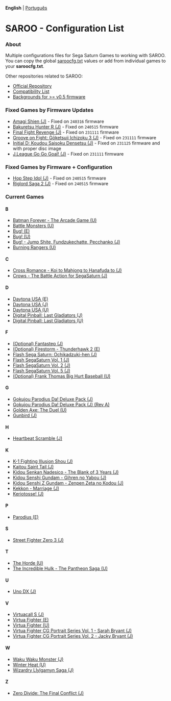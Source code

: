 **English** | [Português](pt-br.md)

# SAROO - Configuration List

### About

Multiple configurations files for Sega Saturn Games to working with SAROO. You can copy the global [saroocfg.txt](./saroocfg.txt) values or add from individual games to your **saroocfg.txt**.

Other repositories related to SAROO:

- [Official Repository](https://github.com/tpunix/SAROO)
- [Compatibility List](https://github.com/williamdsw/saroo-compatibility-list)
- [Backgrounds for >= v0.5 firmware](https://github.com/williamdsw/saroo-backgrounds)

### Fixed Games by Firmware Updates

- [Amagi Shien (J)](./J/T-1513G/README.md) - Fixed on `240316` firmware
- [Bakuretsu Hunter R (J)](./J/T-24903G/README.md) - Fixed on `240515` firmware
- [Final Fight Revenge (J)](./J/T-1248G/README.md) - Fixed on `231111` firmware
- [Groove on Fight: Gōketsuji Ichizoku 3 (J)](./J/T-14411G/README.md) - Fixed on `231111` firmware
- [Initial D: Koudou Saisoku Densetsu (J)](./J/T-25503G//README.md) - Fixed on `231125` firmware and with proper disc image
- [J.League Go Go Goal! (J)](./J/T-3602G/README.md) - Fixed on `231111` firmware

### Fixed Games by Firmware + Configuration

- [Hop Step Idol (J)](./J/T-20507G/README.md) - Fixed on `240515` firmware
- [Riglord Saga 2 (J)](./J/GS-9084/README.md) - Fixed on `240515` firmware

### Current Games

#### B

- [Batman Forever - The Arcade Game (U)](./U/T-8140H/README.md)
- [Battle Monsters (U)](./U/T-8137H/README.md)
- [Bug! (E)](./E/MK-81004/README.md)
- [Bug! (U)](./U/GM-81004/README.md)
- [Bug! - Jump Shite, Fundzukechatte, Pecchanko (J)](./J/GS-9063/README.md)
- [Burning Rangers (U)](./U/MK-81803/README.md)

#### C

- [Cross Romance - Koi to Mahjong to Hanafuda to (J)](./J/T-7103G/README.md)
- [Crows - The Battle Action for SegaSaturn (J)](./J/T-16806G/README.md)

#### D

- [Daytona USA (E)](./E/MK_8120050/README.md)
- [Daytona USA (J)](./J/GS-9013/README.md)
- [Daytona USA (U)](./U/MK-81200/README.md)
- [Digital Pinball: Last Gladiators (J)](./J/T-18903G/README.md)
- [Digital Pinball: Last Gladiators (U)](./U/T-4804H/README.md)

#### F

- [(Optional) Fantastep (J)](./J/T-5710G/README.md)
- [(Optional) Firestorm - Thunderhawk 2 (E)](./E/T-11501H00/README.md)
- [Flash Sega Saturn: Ochikadzuki-hen (J)](./J/610616699/FLASH_SATURN_SP/README.md)
- [Flash SegaSaturn Vol. 1 (J)](./J/610616601/README.md)
- [Flash SegaSaturn Vol. 2 (J)](./J/610616602/README.md)
- [Flash SegaSaturn Vol. 5 (J)](./J/610616605/README.md)
- [(Optional) Frank Thomas Big Hurt Baseball (U)](./U/T-8138H/README.md)

#### G

- [Gokujou Parodius Da! Deluxe Pack (J)](./J/T-9501G/V1.001/README.md)
- [Gokujou Parodius Da! Deluxe Pack (J) (Rev A)](./J/T-9501G/V1.002/README.md)
- [Golden Axe: The Duel (U)](./U/MK-81045/README.md)
- [Gunbird (J)](./J/T-14402G/README.md)

#### H

- [Heartbeat Scramble (J)](./J/T-15014G/README.md)

#### K

- [K-1 Fighting Illusion Shou (J)](./J/T-26102G/README.md)
- [Kaitou Saint Tail (J)](./J/T-28201G/README.md)
- [Kidou Senkan Nadesico - The Blank of 3 Years (J)](./J/GS-9195/README.md)
- [Kidou Senshi Gundam - Gihren no Yabou (J)](./J/T-13327G/README.md)
- [Kidou Senshi Z Gundam - Zenpen Zeta no Kodou (J)](./J/T-13315G/README.md)
- [Kekkon - Marriage (J)](./J/T-10501G/README.md)
- [Keriotosse! (J)](./J/T-30306G/README.md)

#### P

- [Parodius (E)](./E/T-9501H-50/README.md)

#### S

- [Street Fighter Zero 3 (J)](./J/T-1246G/README.md)

#### T

- [The Horde (U)](./U/T-15909H50/README.md)
- [The Incredible Hulk - The Pantheon Saga (U)](./U/T-7905H/README.md)

#### U

- [Uno DX (J)](./J/T-26414G/README.md)

#### V

- [Virtuacall S (J)](./J/T-19718G/README.md)
- [Virtua Fighter (E)](./E/MK_8100550/README.md)
- [Virtua Fighter (U)](./U/MK-81005/README.md)
- [Virtua Fighter CG Portrait Series Vol. 1 - Sarah Bryant (J)](./J/GS-9062/README.md)
- [Virtua Fighter CG Portrait Series Vol. 2 - Jacky Bryant (J)](./J/GS-9064/README.md)

#### W

- [Waku Waku Monster (J)](./J/T-16608G/README.md)
- [Winter Heat (U)](./U/MK-81129/README.md)
- [Wizardry Llylgamyn Saga (J)](./J/T-38601G/README.md)

#### Z

- [Zero Divide: The Final Conflict (J)](./J/T-31601G/README.md)
